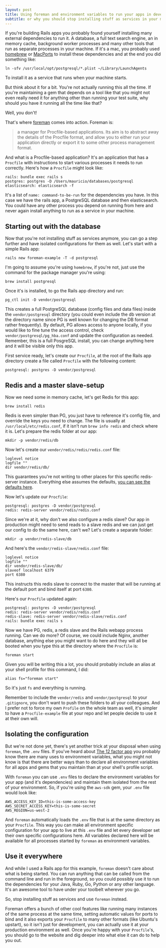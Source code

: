 ```yaml
---
layout: post
title: Using foreman and environment variables to run your apps in development
subtitle: or why you should stop installing stuff as services in your machine
---
```


If you're building Rails apps you probably found yourself installing many external
dependencies to run it. A database, a full text search engine, an in memory
cache, background worker processes and many other tools that run as separate processes
in your machine. If it's a mac, you probably used [homebrew](http://brew.sh/) or
[MacPorts](http://www.macports.org/) to install these dependencies and at the end
you did something like:

    ln -sfv /usr/local/opt/postgresql/*.plist ~/Library/LaunchAgents

To install it as a service that runs when your machine starts.

But think about it for a bit. You're not actually running this all the time. 
If you're maintaining a gem that depends on a tool like that you might not even 
really need it for anything other than running your test suite, why should you 
have it running all the time like that?

Well, you don't!

That's where [foreman](http://ddollar.github.io/foreman/) comes into action. Foreman
is:

> a manager for Procfile-based applications. Its aim is to abstract away the details of the Procfile format, and allow you to either run your application directly or export it to some other process management format.

And what is a Procfile-based application? It's an application that has a `Procfile`
with instructions to start various processes it needs to run correctly. Here's how 
a `Procfile` might look like:

    rails: bundle exec rails s
    postgres: postgres -D /Users/mauricio/databases/postgresql
    elasticsearch: elasticsearch -f

It's a list of `name: command-to-be-run` for the dependencies you have. In this 
case we have the rails app, a PostgreSQL database and then elasticsearch. You could
have any other process you depend on running from here and never again install
anything to run as a service in your machine.

## Starting out with the database

Now that you're not installing stuff as services anymore, you can go a step further
and have isolated configurations for them as well. Let's start with a simple Rails
app:

    rails new foreman-example -T -d postgresql

I'm going to assume you're using `homebrew`, if you're not, just use the command
for the package manager you're using:

    brew install postgresql

Once it's is installed, to go the Rails app directory and run:

    pg_ctl init -D vendor/postgresql

This creates a full PostgreSQL database (config files and data files) inside
the `vendor/postgresql` directory (you could even include the db version at 
the directory name since PG is well known for changing the DB format rather
frequently). By default, PG allows access to anyone locally, if you would like
to fine tune the access control, check `vendor/postgresql/pg_hba.conf` and 
update the configuration as needed. Remember, this is a full PosgreSQL install,
you can change anything here and it will be visible only this app.

First service ready, let's create our `Procfile`, at the root
of the Rails app directory create a file called `Procfile` with the following
content:

    postgresql: postgres -D vendor/postgresql

## Redis and a master slave-setup

Now we need some in memory cache, let's get Redis for this app:

    brew install redis

Redis is even simpler than PG, you just have to reference it's config file, 
and override the keys you need to change. The file is usually at `/usr/local/etc/redis.conf`, 
if it isn't run `brew info redis` and check where it is. Let's prepare the
redis folder at our app:

    mkdir -p vendor/redis/db

Now let's create our `vendor/redis/redis/redis.conf` file:

    loglevel notice
    logfile ""
    dir vendor/redis/db/

This guarantees you're not writing to other places for this specific redis-server
instance. Everything else assumes the defaults, [you can see the defaults here](http://download.redis.io/redis-stable/redis.conf).

Now let's update our `Procfile`:

    postgresql: postgres -D vendor/postgresql
    redis: redis-server vendor/redis/redis.conf

Since we're at it, why don't we also configure a redis slave? Our app in production
might need to send reads to a slave redis and we can just get our config to do 
the same here, can't we? Let's create a separate folder:

    mkdir -p vendor/redis-slave/db

And here's the `vendor/redis-slave/redis.conf` file:

    loglevel notice
    logfile ""
    dir vendor/redis-slave/db/
    slaveof localhost 6379
    port 6380

This instructs this redis slave to connect to the master that will be running
at the default port and bind itself at port `6380`.

Here's our `Procfile` updated again:

    postgresql: postgres -D vendor/postgresql
    redis: redis-server vendor/redis/redis.conf
    redis-slave: redis-server vendor/redis-slave/redis.conf
    rails: bundle exec rails s

Now we have PG, redis, a redis slave and the Rails webapp process running. Can
we do more? Of course, we could include Nginx, another database, anything else
you might want to do here and they will all be booted when you type this at the
directory where the `Procfile` is:

    foreman start

Given you will be writing this a lot, you should probably include an alias at your
shell profile for this command, I did:

    alias fs="foreman start"

So it's just `fs` and everything is running.

Remember to include the `vendor/redis` and `vendor/postgresql` to your `.gitignore`,
you don't want to push these folders to all your colleagues. And I prefer not
to force my own `Profile` on the whole team as well, it's simpler to have a 
`Procfile-example` file at your repo and let people decide to use it at their own
will.

## Isolating the configuration

But we're not done yet, there's yet another trick at your disposal when using 
`foreman`, the `.env` files. If you've heard about [The 12 factor app](http://12factor.net/)
you probably know there are many uses to environment variables, what you might not 
know is that there are better ways than to declare all environment variables for 
all apps and gems that you maintain than at your shell's profile script. 

With `foreman` you can use `.env` files to declare the environment variables 
for your app (and it's dependencies) and maintain them isolated from the rest 
of your environment. So, if you're using the `aws-sdk` gem, your `.env` file
would look like:

    AWS_ACCESS_KEY_ID=this-is-some-access-key
    AWS_SECRET_ACCESS_KEY=this-is-some-secret
    AWS_REGION=us-west-2

And `foreman` automatically loads the `.env` file that is at the same directory
as your `Procfile`. This way you can make all environment specific configuration
for your app to live at this `.env` file and let every developer set their own
specific configurations here. All variables declared here will be available for
all processes started by `foreman` as environment variables.

## Use it everywhere

And while I used a Rails app for this example, `foreman` doesn't care about what
is being started. You can run anything that can be called from the command line
and run in the foreground, so you could possibly use it to run the dependencies
for your Java, Ruby, Go, Python or any other language. It's an awesome tool to 
have under your toolbelt wherever you go.

So, stop installing stuff as services and use `foreman` instead.

Foreman offers a bunch of other cool features like running many instances of
the same process at the same time, setting automatic values for ports to bind and 
it also exports your `Procfile` to many other formats (like Ubuntu's upstart), so 
it isn't just for development, you can actually use it at your production environment
as well. Once you're happy with your `Procfile`'s, you should go to the website 
and dig deeper into what else it can do to help you out.